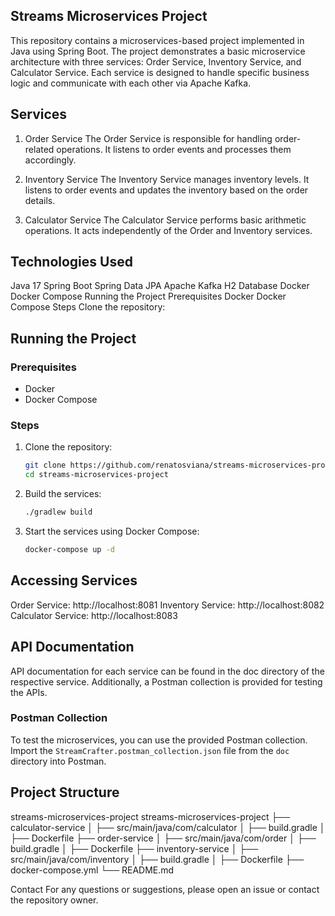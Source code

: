 ## Streams Microservices Project
This repository contains a microservices-based project implemented in Java using Spring Boot. The project demonstrates a basic microservice architecture with three services: Order Service, Inventory Service, and Calculator Service. Each service is designed to handle specific business logic and communicate with each other via Apache Kafka.

## Services
1. Order Service
The Order Service is responsible for handling order-related operations. It listens to order events and processes them accordingly.

2. Inventory Service
The Inventory Service manages inventory levels. It listens to order events and updates the inventory based on the order details.

3. Calculator Service
The Calculator Service performs basic arithmetic operations. It acts independently of the Order and Inventory services.

## Technologies Used
Java 17
Spring Boot
Spring Data JPA
Apache Kafka
H2 Database
Docker
Docker Compose
Running the Project
Prerequisites
Docker
Docker Compose
Steps
Clone the repository:

## Running the Project
### Prerequisites
- Docker
- Docker Compose

### Steps

1. Clone the repository:
    ```sh
    git clone https://github.com/renatosviana/streams-microservices-project.git
    cd streams-microservices-project
    ```

2. Build the services:
    ```sh
    ./gradlew build
    ```

3. Start the services using Docker Compose:
    ```sh
    docker-compose up -d
    ```

## Accessing Services
Order Service: http://localhost:8081
Inventory Service: http://localhost:8082
Calculator Service: http://localhost:8083

## API Documentation
API documentation for each service can be found in the doc directory of the respective service. Additionally, a Postman collection is provided for testing the APIs.

### Postman Collection
To test the microservices, you can use the provided Postman collection. Import the `StreamCrafter.postman_collection.json` file from the `doc` directory into Postman.

## Project Structure
streams-microservices-project
streams-microservices-project
├── calculator-service
│ ├── src/main/java/com/calculator
│ ├── build.gradle
│ ├── Dockerfile
├── order-service
│ ├── src/main/java/com/order
│ ├── build.gradle
│ ├── Dockerfile
├── inventory-service
│ ├── src/main/java/com/inventory
│ ├── build.gradle
│ ├── Dockerfile
├── docker-compose.yml
└── README.md

Contact
For any questions or suggestions, please open an issue or contact the repository owner.

